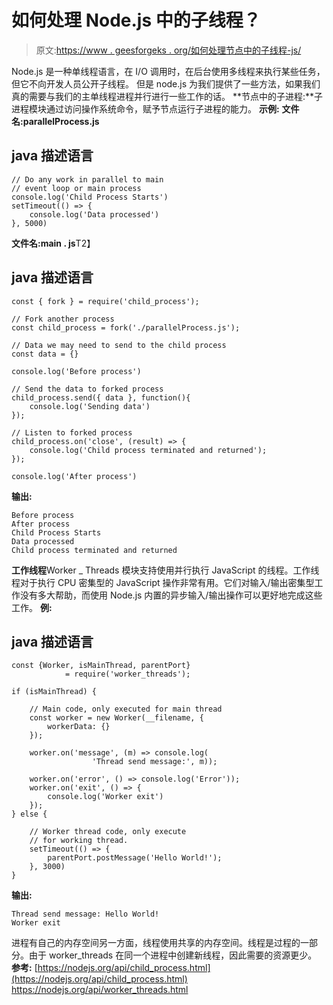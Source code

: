 # 如何处理 Node.js 中的子线程？

> 原文:[https://www . geesforgeks . org/如何处理节点中的子线程-js/](https://www.geeksforgeeks.org/how-to-handle-child-threads-in-node-js/)

Node.js 是一种单线程语言，在 I/O 调用时，在后台使用多线程来执行某些任务，但它不向开发人员公开子线程。
但是 node.js 为我们提供了一些方法，如果我们真的需要与我们的主单线程进程并行进行一些工作的话。
**节点中的子进程:**子进程模块通过访问操作系统命令，赋予节点运行子进程的能力。
**示例:** **文件名:parallelProcess.js**

## java 描述语言

```
// Do any work in parallel to main
// event loop or main process
console.log('Child Process Starts')
setTimeout(() => {
    console.log('Data processed')
}, 5000)
```

**文件名:main . js**T2】

## java 描述语言

```
const { fork } = require('child_process');

// Fork another process
const child_process = fork('./parallelProcess.js');

// Data we may need to send to the child process
const data = {}

console.log('Before process')

// Send the data to forked process
child_process.send({ data }, function(){
    console.log('Sending data')
});

// Listen to forked process
child_process.on('close', (result) => {
    console.log('Child process terminated and returned');
});

console.log('After process')
```

**输出:**

```
Before process
After process
Child Process Starts
Data processed
Child process terminated and returned
```

**工作线程**Worker _ Threads 模块支持使用并行执行 JavaScript 的线程。工作线程对于执行 CPU 密集型的 JavaScript 操作非常有用。它们对输入/输出密集型工作没有多大帮助，而使用 Node.js 内置的异步输入/输出操作可以更好地完成这些工作。
**例:**

## java 描述语言

```
const {Worker, isMainThread, parentPort}
            = require('worker_threads');

if (isMainThread) {

    // Main code, only executed for main thread
    const worker = new Worker(__filename, {
        workerData: {}
    });

    worker.on('message', (m) => console.log(
                  'Thread send message:', m));

    worker.on('error', () => console.log('Error'));
    worker.on('exit', () => {
        console.log('Worker exit')
    });
} else {

    // Worker thread code, only execute
    // for working thread.
    setTimeout(() => {
        parentPort.postMessage('Hello World!');
    }, 3000)
}
```

**输出:**

```
Thread send message: Hello World!
Worker exit
```

进程有自己的内存空间另一方面，线程使用共享的内存空间。线程是过程的一部分。由于 worker_threads 在同一个进程中创建新线程，因此需要的资源更少。
**参考:**
[https://nodejs.org/api/child_process.html](https://nodejs.org/api/child_process.html)
https://nodejs.org/api/worker_threads.html